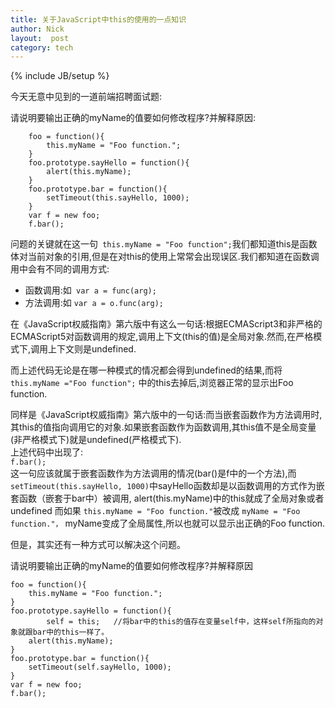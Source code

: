 ```yaml
---
title: 关于JavaScript中this的使用的一点知识
author: Nick
layout:  post
category: tech
---
```

{% include JB/setup %}

今天无意中见到的一道前端招聘面试题:

请说明要输出正确的myName的值要如何修改程序?并解释原因:

		foo = function(){
			this.myName = "Foo function.";
		}
		foo.prototype.sayHello = function(){
			alert(this.myName);
		}
		foo.prototype.bar = function(){
			setTimeout(this.sayHello, 1000);
		}
		var f = new foo;
		f.bar();

问题的关键就在这一句` this.myName = "Foo function";`我们都知道this是函数体对当前对象的引用,但是在对this的使用上常常会出现误区.我们都知道在函数调用中会有不同的调用方式:

*	函数调用:如` var a = func(arg);`  
*	方法调用:如 `var a = o.func(arg);`

在《JavaScript权威指南》第六版中有这么一句话:根据ECMAScript3和非严格的ECMAScript5对函数调用的规定,调用上下文(this的值)是全局对象.然而,在严格模式下,调用上下文则是undefined.

而上述代码无论是在哪一种模式的情况都会得到undefined的结果,而将 `this.myName ="Foo function";` 中的this去掉后,浏览器正常的显示出Foo function.

同样是《JavaScript权威指南》第六版中的一句话:而当嵌套函数作为方法调用时,其this的值指向调用它的对象.如果嵌套函数作为函数调用,其this值不是全局变量(非严格模式下)就是undefined(严格模式下).  
上述代码中出现了:  
` f.bar(); `  
这一句应该就属于嵌套函数作为方法调用的情况(bar()是f中的一个方法),而`setTimeout(this.sayHello, 1000)`中sayHello函数却是以函数调用的方式作为嵌套函数（嵌套于bar中）被调用, alert(this.myName)中的this就成了全局对象或者undefined
而如果 `this.myName = "Foo function."`被改成 `myName = "Foo function."，` myName变成了全局属性,所以也就可以显示出正确的Foo function.

但是，其实还有一种方式可以解决这个问题。

请说明要输出正确的myName的值要如何修改程序?并解释原因

	foo = function(){
		this.myName = "Foo function.";
	}
	foo.prototype.sayHello = function(){
        	self = this;   //将bar中的this的值存在变量self中，这样self所指向的对象就跟bar中的this一样了。
		alert(this.myName);
	}
	foo.prototype.bar = function(){
		setTimeout(self.sayHello, 1000);
	}
	var f = new foo;
	f.bar();